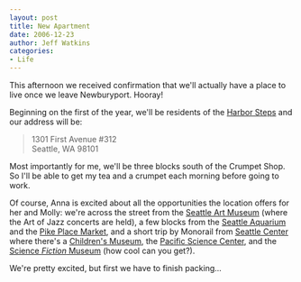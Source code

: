 ```yaml
---
layout: post
title: New Apartment
date: 2006-12-23
author: Jeff Watkins
categories:
- Life
---
```


This afternoon we received confirmation that we'll actually have a place to live once we leave Newburyport. Hooray!

Beginning on the first of the year, we'll be residents of the [Harbor Steps](http://www.harborsteps.com/) and our address will be:

> 1301 First Avenue #312<br/>
> Seattle, WA 98101


<!--more-->

Most importantly for me, we'll be three blocks south of the Crumpet Shop. So I'll be able to get my tea and a crumpet each morning before going to work.

Of course, Anna is excited about all the opportunities the location offers for her and Molly: we're across the street from the [Seattle Art Museum](http://www.seattleartmuseum.org/) (where the Art of Jazz concerts are held), a few blocks from the [Seattle Aquarium](http://www.seattleaquarium.org/) and the [Pike Place Market](http://www.pikeplacemarket.org/), and a short trip by Monorail from [Seattle Center](http://www.seattlecenter.com/) where there's a [Children's Museum](http://www.thechildrensmuseum.org/), the [Pacific Science Center](http://www.pacsci.org/), and the [Science _Fiction_ Museum](http://www.sfhomeworld.org/) (how cool can you get?).

We're pretty excited, but first we have to finish packing...